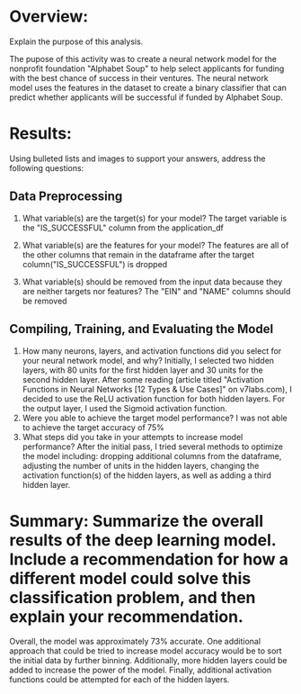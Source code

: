 # Overview:
Explain the purpose of this analysis.

The pupose of this activity was to create a neural network model for the nonprofit foundation "Alphabet Soup" to help select applicants for funding with the best chance of success in their ventures. The neural network model uses the features in the dataset to create a binary classifier that can predict whether applicants will be successful if funded by Alphabet Soup.

# Results:
Using bulleted lists and images to support your answers, address the following questions:

## Data Preprocessing
1. What variable(s) are the target(s) for your model?
   The target variable is the "IS_SUCCESSFUL" column from the application_df
   
3. What variable(s) are the features for your model?
   The features are all of the other columns that remain in the dataframe after the target column("IS_SUCCESSFUL") is dropped
 
5. What variable(s) should be removed from the input data because they are neither targets nor features?
   The "EIN" and "NAME" columns should be removed

## Compiling, Training, and Evaluating the Model
1. How many neurons, layers, and activation functions did you select for your neural network model, and why?
   Initially, I selected two hidden layers, with 80 units for the first hidden layer and 30 units for the second hidden layer. After some reading (article titled "Activation      Functions in Neural Networks [12 Types & Use Cases]" on v7labs.com), I decided to use the ReLU activation function for both hidden layers. For the output layer, I used the     Sigmoid activation function.
2. Were you able to achieve the target model performance?
   I was not able to achieve the target accuracy of 75%
3. What steps did you take in your attempts to increase model performance?
   After the initial pass, I tried several methods to optimize the model including: dropping additional columns from the dataframe, adjusting the number of units in the hidden    layers, changing the activation function(s) of the hidden layers, as well as adding a third hidden layer.
   
# Summary: Summarize the overall results of the deep learning model. Include a recommendation for how a different model could solve this classification problem, and then         explain your recommendation.
  Overall, the model was approximately 73% accurate. One additional approach that could be tried to increase model accuracy would be to sort the initial data by further          binning. Additionally, more hidden layers could be added to increase the power of the model. Finally, additional activation functions could be attempted for each of the        hidden layers.
